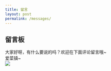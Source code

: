 ```yaml
---
title: 留言
layout: post
permalink: /messages/
---
```


## 留言板  

大家好呀，有什么要说的吗？欢迎在下面评论留言哦~  
爱菜镇~  
![](https://ooo.0o0.ooo/2017/06/27/5951fe9b21acb.png)



